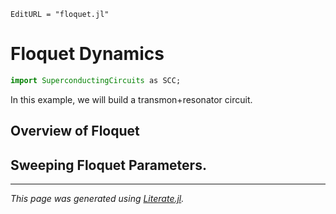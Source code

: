 ```@meta
EditURL = "floquet.jl"
```

# Floquet Dynamics

````julia
import SuperconductingCircuits as SCC;
````

In this example, we will build a transmon+resonator circuit.
## Overview of Floquet

## Sweeping Floquet Parameters.

---

*This page was generated using [Literate.jl](https://github.com/fredrikekre/Literate.jl).*

